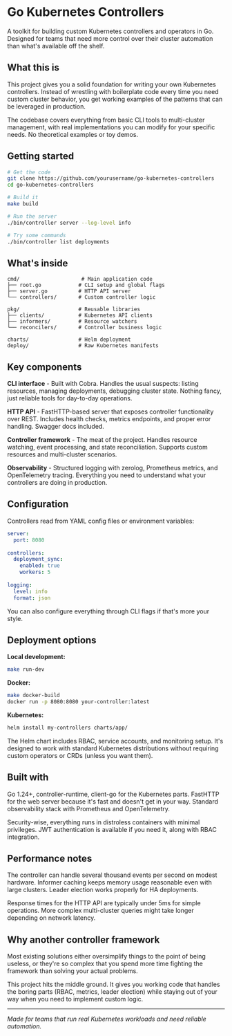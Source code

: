 # Go Kubernetes Controllers

A toolkit for building custom Kubernetes controllers and operators in Go. Designed for teams that need more control over their cluster automation than what's available off the shelf.

## What this is

This project gives you a solid foundation for writing your own Kubernetes controllers. Instead of wrestling with boilerplate code every time you need custom cluster behavior, you get working examples of the patterns that can be leveraged in production.

The codebase covers everything from basic CLI tools to multi-cluster management, with real implementations you can modify for your specific needs. No theoretical examples or toy demos.

## Getting started

```bash
# Get the code
git clone https://github.com/yourusername/go-kubernetes-controllers
cd go-kubernetes-controllers

# Build it
make build

# Run the server
./bin/controller server --log-level info

# Try some commands
./bin/controller list deployments
```

## What's inside

```
cmd/                    # Main application code
├── root.go            # CLI setup and global flags
├── server.go          # HTTP API server
└── controllers/       # Custom controller logic

pkg/                   # Reusable libraries
├── clients/           # Kubernetes API clients
├── informers/         # Resource watchers
└── reconcilers/       # Controller business logic

charts/                # Helm deployment
deploy/                # Raw Kubernetes manifests
```

## Key components

**CLI interface** - Built with Cobra. Handles the usual suspects: listing resources, managing deployments, debugging cluster state. Nothing fancy, just reliable tools for day-to-day operations.

**HTTP API** - FastHTTP-based server that exposes controller functionality over REST. Includes health checks, metrics endpoints, and proper error handling. Swagger docs included.

**Controller framework** - The meat of the project. Handles resource watching, event processing, and state reconciliation. Supports custom resources and multi-cluster scenarios.

**Observability** - Structured logging with zerolog, Prometheus metrics, and OpenTelemetry tracing. Everything you need to understand what your controllers are doing in production.

## Configuration

Controllers read from YAML config files or environment variables:

```yaml
server:
  port: 8080
  
controllers:
  deployment_sync:
    enabled: true
    workers: 5
    
logging:
  level: info
  format: json
```

You can also configure everything through CLI flags if that's more your style.

## Deployment options

**Local development:**
```bash
make run-dev
```

**Docker:**
```bash
make docker-build
docker run -p 8080:8080 your-controller:latest
```

**Kubernetes:**
```bash
helm install my-controllers charts/app/
```

The Helm chart includes RBAC, service accounts, and monitoring setup. It's designed to work with standard Kubernetes distributions without requiring custom operators or CRDs (unless you want them).

## Built with

Go 1.24+, controller-runtime, client-go for the Kubernetes parts. FastHTTP for the web server because it's fast and doesn't get in your way. Standard observability stack with Prometheus and OpenTelemetry.

Security-wise, everything runs in distroless containers with minimal privileges. JWT authentication is available if you need it, along with RBAC integration.

## Performance notes

The controller can handle several thousand events per second on modest hardware. Informer caching keeps memory usage reasonable even with large clusters. Leader election works properly for HA deployments.

Response times for the HTTP API are typically under 5ms for simple operations. More complex multi-cluster queries might take longer depending on network latency.

## Why another controller framework

Most existing solutions either oversimplify things to the point of being useless, or they're so complex that you spend more time fighting the framework than solving your actual problems.

This project hits the middle ground. It gives you working code that handles the boring parts (RBAC, metrics, leader election) while staying out of your way when you need to implement custom logic.

---

*Made for teams that run real Kubernetes workloads and need reliable automation.*
